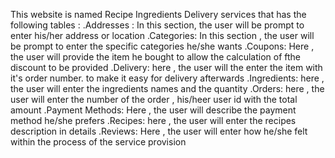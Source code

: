 This website is named Recipe Ingredients Delivery services 
that has the following tables : 
.Addresses : In this section, the user will be prompt to enter his/her address or location
.Categories: In this section , the user will be prompt to enter the specific categories he/she wants
.Coupons: Here , the user will provide the item he bought to allow the calculation of fthe discount to be provided
.Delivery: here , the user will the enter the item with it's order number. to make it easy for delivery afterwards
.Ingredients: here , the user will enter the ingredients names and the quantity
.Orders: here , the user will enter the number of the order ,  his/heer user id with the total amount
.Payment Methods: Here , the user will describe the payment method he/she prefers
.Recipes: here , the user will enter the recipes description in details 
.Reviews: Here , the user will enter how he/she felt within the process of the service provision
